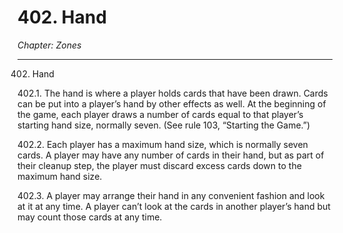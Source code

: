 # 402. Hand

*Chapter: Zones*

---

402. Hand



402.1. The hand is where a player holds cards that have been drawn. Cards can be put into a player’s hand by other effects as well. At the beginning of the game, each player draws a number of cards equal to that player’s starting hand size, normally seven. (See rule 103, “Starting the Game.”)



402.2. Each player has a maximum hand size, which is normally seven cards. A player may have any number of cards in their hand, but as part of their cleanup step, the player must discard excess cards down to the maximum hand size.



402.3. A player may arrange their hand in any convenient fashion and look at it at any time. A player can’t look at the cards in another player’s hand but may count those cards at any time.


